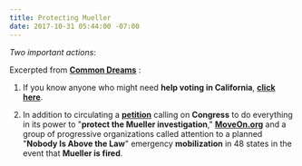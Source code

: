 ```yaml
---
title: Protecting Mueller
date: 2017-10-31 05:44:00 -07:00
---
```


*Two important actions*:

Excerpted from [**Common Dreams**](https://www.commondreams.org/) :

1) If you know anyone who might need **help voting in California**, [**click here**](http://www.sos.ca.gov/elections/).

2) In addition to circulating a [**petition**](https://petitions.moveon.org/sign/protect-the-mueller-investig) calling on **Congress** to do everything in its power to "**protect the Mueller investigation**," [**MoveOn.org**](https://front.moveon.org/) and a group of progressive organizations called attention to a planned "**Nobody Is Above the Law**" emergency **mobilization** in 48 states in the event that **Mueller is fired**.
